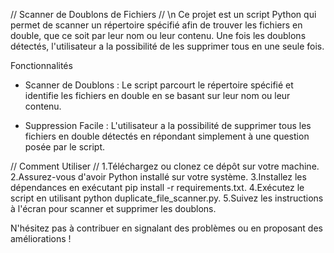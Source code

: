 // Scanner de Doublons de Fichiers // \n
Ce projet est un script Python qui permet de scanner un répertoire spécifié afin de trouver les fichiers en double, que ce soit par leur nom ou leur contenu. Une fois les doublons détectés, l'utilisateur a la possibilité de les supprimer tous en une seule fois.

Fonctionnalités
  - Scanner de Doublons : Le script parcourt le répertoire spécifié et identifie les fichiers en double en se basant sur leur nom ou leur contenu.

  - Suppression Facile : L'utilisateur a la possibilité de supprimer tous les fichiers en double détectés en répondant simplement à une question posée par le script.

 // Comment Utiliser // 
1.Téléchargez ou clonez ce dépôt sur votre machine.
2.Assurez-vous d'avoir Python installé sur votre système.
3.Installez les dépendances en exécutant pip install -r requirements.txt.
4.Exécutez le script en utilisant python duplicate_file_scanner.py.
5.Suivez les instructions à l'écran pour scanner et supprimer les doublons.

N'hésitez pas à contribuer en signalant des problèmes ou en proposant des améliorations !
